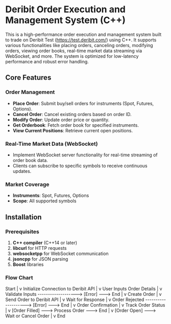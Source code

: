# Deribit Order Execution and Management System (C++)

This is a high-performance order execution and management system built to trade on Deribit Test (https://test.deribit.com/) using C++. It supports various functionalities like placing orders, canceling orders, modifying orders, viewing order books, real-time market data streaming via WebSocket, and more. The system is optimized for low-latency performance and robust error handling.

## Core Features

### Order Management
- **Place Order**: Submit buy/sell orders for instruments (Spot, Futures, Options).
- **Cancel Order**: Cancel existing orders based on order ID.
- **Modify Order**: Update order price or quantity.
- **Get Orderbook**: Fetch order book for specified instruments.
- **View Current Positions**: Retrieve current open positions.

### Real-Time Market Data (WebSocket)
- Implement WebSocket server functionality for real-time streaming of order book data.
- Clients can subscribe to specific symbols to receive continuous updates.

### Market Coverage
- **Instruments**: Spot, Futures, Options
- **Scope**: All supported symbols

## Installation

### Prerequisites
1. **C++ compiler** (C++14 or later)
2. **libcurl** for HTTP requests
3. **websocketpp** for WebSocket communication
4. **jsoncpp** for JSON parsing
5. **Boost** libraries


### Flow Chart
Start
  |
  v
Initialize Connection to Deribit API
  |
  v
User Inputs Order Details
  |
  v
Validate Inputs -------------------> [Error] ---> End
  |
  v
Create Order
  |
  v
Send Order to Deribit API
  |
  v
Wait for Response
  |
  v
Order Rejected --------------------> [Error] ---> End
  |
  v
Order Confirmation
  |
  v
Track Order Status
  | 
  v
[Order Filled] ---> Process Order ---> End
  |
  v
[Order Open] ---> Wait or Cancel Order
  |
  v
End




